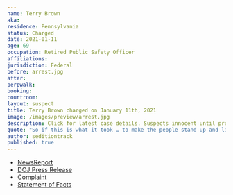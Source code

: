 ```yaml
---
name: Terry Brown
aka:
residence: Pennsylvania
status: Charged
date: 2021-01-11
age: 69
occupation: Retired Public Safety Officer
affiliations:
jurisdiction: Federal
before: arrest.jpg
after:
perpwalk:
booking:
courtroom:
layout: suspect
title: Terry Brown charged on January 11th, 2021
image: /images/preview/arrest.jpg
description: Click for latest case details. Suspects innocent until proven guilty.
quote: "So if this is what it took … to make the people stand up and listen, then to me it was worth it."
author: seditiontrack
published: true
---
```


- [NewsReport](https://www.ldnews.com/story/news/2021/01/07/lebanon-county-arrested-during-capitol-siege-has-no-regrets-trump-supporters-election-washington/6588911002/)
- [DOJ Press Release](https://www.justice.gov/opa/pr/thirteen-charged-federal-court-following-riot-united-states-capitol)
- [Complaint](https://www.justice.gov/opa/press-release/file/1351716/download)
- [Statement of Facts](https://www.justice.gov/opa/press-release/file/1351721/download)
